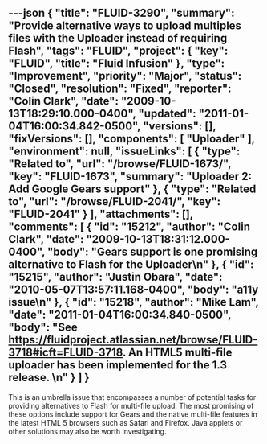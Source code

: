 ---json
{
  "title": "FLUID-3290",
  "summary": "Provide alternative ways to upload multiples files with the Uploader instead of requiring Flash",
  "tags": "FLUID",
  "project": {
    "key": "FLUID",
    "title": "Fluid Infusion"
  },
  "type": "Improvement",
  "priority": "Major",
  "status": "Closed",
  "resolution": "Fixed",
  "reporter": "Colin Clark",
  "date": "2009-10-13T18:29:10.000-0400",
  "updated": "2011-01-04T16:00:34.842-0500",
  "versions": [],
  "fixVersions": [],
  "components": [
    "Uploader"
  ],
  "environment": null,
  "issueLinks": [
    {
      "type": "Related to",
      "url": "/browse/FLUID-1673/",
      "key": "FLUID-1673",
      "summary": "Uploader 2: Add Google Gears support"
    },
    {
      "type": "Related to",
      "url": "/browse/FLUID-2041/",
      "key": "FLUID-2041"
    }
  ],
  "attachments": [],
  "comments": [
    {
      "id": "15212",
      "author": "Colin Clark",
      "date": "2009-10-13T18:31:12.000-0400",
      "body": "Gears support is one promising alternative to Flash for the Uploader\n"
    },
    {
      "id": "15215",
      "author": "Justin Obara",
      "date": "2010-05-07T13:57:11.168-0400",
      "body": "a11y issue\n"
    },
    {
      "id": "15218",
      "author": "Mike Lam",
      "date": "2011-01-04T16:00:34.840-0500",
      "body": "See <https://fluidproject.atlassian.net/browse/FLUID-3718#icft=FLUID-3718>.   An HTML5 multi-file uploader has been implemented for the 1.3 release. &#x20;\n"
    }
  ]
}
---
This is an umbrella issue that encompasses a number of potential tasks for providing alternatives to Flash for multi-file upload. The most promising of these options include support for Gears and the native multi-file features in the latest HTML 5 browsers such as Safari and Firefox. Java applets or other solutions may also be worth investigating.

        